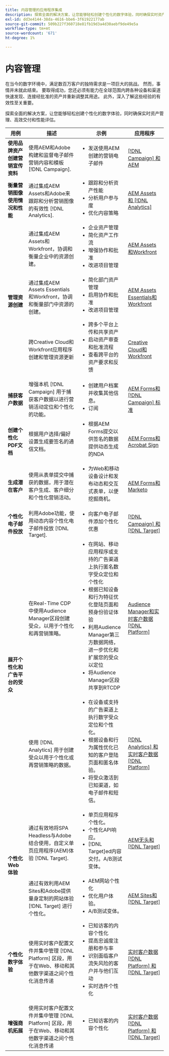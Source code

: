 ```yaml
---
title: 内容管理的应用程序集成
description: 探索全面的解决方案，让您能够轻松创建个性化的数字体验，同时确保实时资产管理、高效交付和性能评估。
exl-id: dd3e4144-38da-4616-bbe6-3f61922177ab
source-git-commit: 509b227f360718e81fb19d3a4d30aebf9de49e5a
workflow-type: tm+mt
source-wordcount: '671'
ht-degree: 1%

---
```


# 内容管理

在当今的数字环境中，满足数百万客户的独特需求是一项巨大的挑战。 然而，事情并未就此结束。 要取得成功，您还必须有能力在全球范围内跨各种设备和渠道快速发现、连接经批准的资产并重新调整其用途。 此外，深入了解这些经验的有效性至关重要。

探索全面的解决方案，让您能够轻松创建个性化的数字体验，同时确保实时资产管理、高效交付和性能评估。

<table>
 <thead>
    <tr>
      <th>用例</th>
      <th>描述</th>
      <th>示例</th>
      <th>应用程序</th>
    </tr>
  </thead>
  <tbody>
    <tr>
      <td><strong>使用品牌资产创建营销宣传资料</strong></td>
      <td>
        使用AEM和Adobe构建和监督电子邮件营销内容和模板 [!DNL Campaign].
      </td>
      <td>
        <ul style="margin-top: 0;">
          <li>发送使用AEM创建的营销电子邮件</li>
        </ul>
      </td>
      <td>
        <a
          href="../integrations-between-applications/campaign/campaign-experience-manager.md"
          target="_blank"
          rel="noopener noreferrer"
          >[!DNL Campaign] 和AEM</a
        >
      </td>
    </tr>
    <tr>
      <td><strong>衡量营销图像使用情况和性能</strong></td>
      <td>
        通过集成AEM Assets和Adobe来跟踪和分析营销图像的有效性 [!DNL Analytics].
      </td>
      <td>
        <ul style="margin-top: 0;">
          <li>跟踪和分析资产性能</li>
          <li>分析用户参与度</li>
          <li>优化内容策略</li>
        </ul>
      </td>
      <td>
        <a
          href="../integrations-between-applications/experience-manager/experience-manager-analytics.md"
          target="_blank"
          rel="noopener noreferrer"
          >AEM Assets和 [!DNL Analytics]</a
        >
      </td>
    </tr>
    <tr>
      <td rowspan="3"><strong>管理资源创建</strong></td>
      <td>
        通过集成AEM Assets和Workfront，协调和衡量企业中的资源创建。
      </td>
      <td>
        <ul style="margin-top: 0;">
          <li>企业资产管理</li>
          <li>简化资产工作流</li>
          <li>增强协作和批准</li>
          <li>改进项目管理</li>
        </ul>
      </td>
      <td>
        <a
          href="../integrations-between-applications/experience-manager/experience-manager-workfront.md"
          target="_blank"
          rel="noopener noreferrer"
          >AEM Assets和Workfront</a
        >
      </td>
    </tr>
    <tr>
      <td>
        通过集成AEM Assets Essentials和Workfront，协调和衡量部门中资源的创建。
      </td>
      <td>
        <ul style="margin-top: 0;">
          <li>简化部门资产管理</li>
          <li>启用协作和批准</li>
          <li>改进项目管理</li>
        </ul>
      </td>
      <td>
        <a
          href="../integrations-between-applications/experience-manager/experience-manager-workfront.md"
          target="_blank"
          rel="noopener noreferrer"
          >AEM Assets Essentials和Workfront</a
        >
      </td>
    </tr>
    <tr>
      <td>
        跨Creative Cloud和Workfront应用程序创建和管理资源更新
      </td>
      <td>
        <ul style="margin-top: 0;">
          <li>跨多个平台上传和共享资产</li>
          <li>启动资产审查和批准流程</li>
          <li>查看跨平台的资产要求和反馈</li>
        </ul>
      </td>
      <td>
        <a
          href="../integrations-between-applications/workfront/workfront-creative-cloud.md"
          target="_blank"
          rel="noopener noreferrer"
          >Creative Cloud和Workfront</a
        >
      </td>
    </tr>
    <tr>
      <td><strong>捕获客户数据</strong></td>
      <td>
        增强本机 [!DNL Campaign] 用于捕获客户数据以进行营销活动定位和个性化的功能。
      </td>
      <td>
        <ul style="margin-top: 0;">
          <li>创建用户档案并收集其他信息。</li>
          <li>订阅</li>
        </ul>
      </td>
      <td>
        <a
          href="../integrations-between-applications/experience-manager/experience-manager-campaign.md"
          target="_blank"
          rel="noopener noreferrer"
          >AEM Forms和 [!DNL Campaign] 标准</a
        >
      </td>
    </tr>
    <tr>
      <td><strong>创建个性化PDF文档</strong></td>
      <td>
        根据用户选择/偏好设置生成要签名的通信文档。
      </td>
      <td>
        <ul style="margin-top: 0;">
          <li>
            根据AEM Forms提交以供签名的数据提供动态生成的NDA
          </li>
        </ul>
      </td>
      <td>
        <a
          href="../integrations-between-applications/experience-manager//experience-manager-acrobat-sign.md"
          target="_blank"
          rel="noopener noreferrer"
          >AEM Forms和Acrobat Sign</a
        >
      </td>
    </tr>
    <tr>
      <td><strong>生成潜在客户</strong></td>
      <td>
        使用从表单提交中捕获的数据，用于潜在客户生成、客户细分和个性化营销活动。
      </td>
      <td>
        <ul style="margin-top: 0;">
          <li>
            为Web和移动设备设计和发布动态和交互式表单，以便挖掘商机。
          </li>
        </ul>
      </td>
      <td>
        <a
          href="../integrations-between-applications/experience-manager/experience-manager-marketo.md"
          target="_blank"
          rel="noopener noreferrer"
          >AEM Forms和Marketo</a
        >
      </td>
    </tr>
    <tr>
      <td><strong>个性化电子邮件投放</strong></td>
      <td>
        利用Adobe功能，使用动态内容个性化电子邮件投放 [!DNL Target].
      </td>
      <td>
        <ul style="margin-top: 0;">
          <li>向客户电子邮件添加个性化优惠</li>
        </ul>
      </td>
      <td>
        <a
          href="../integrations-between-applications/campaign/campaign-target.md"
          target="_blank"
          rel="noopener noreferrer"
          >[!DNL Campaign] 和 [!DNL Target]</a
        >
      </td>
    </tr>
    <tr>
      <td rowspan="2"><strong>展开个性化和广告平台的受众</strong></td>
      <td>
        在Real-Time CDP中使用Audience Manager区段创建受众，以用于个性化和再营销策略。
      </td>
      <td>
        <ul style="margin-top: 0;">
          <li>
            在网站、移动应用程序或支持的广告渠道上执行匿名数字受众定位和个性化
          </li>
          <li>
            根据已知设备和行为特征优化登陆页面和预身份验证体验
          </li>
          <li>
            利用Audience Manager第三方数据网络，进一步优化和扩展您的受众以定位
          </li>
          <li>将Audience Manager区段共享到RTCDP</li>
        </ul>
      </td>
      <td>
        <a
          href="../integrations-between-applications/aam/aam-rtcdp.md"
          target="_blank"
          rel="noopener noreferrer"
          >Audience Manager和实时客户数据 [!DNL Platform]</a
        >
      </td>
    </tr>
    <tr>
      <td>
        使用 [!DNL Analytics] 用于创建受众以用于个性化或再营销策略的数据。
      </td>
      <td>
        <ul style="margin-top: 0;">
          <li>
            在设备或支持的广告渠道上执行数字受众定位和个性化。
          </li>
          <li>
            根据设备和行为属性优化已知的客户登陆页面和匿名体验。
          </li>
          <li>将受众激活到已知渠道，如电子邮件和短信。</li>
        </ul>
      </td>
      <td>
        <a
          href="../integrations-between-applications/analytics/analytics-rtcdp.md"
          target="_blank"
          rel="noopener noreferrer"
          >[!DNL Analytics] 和实时客户数据 [!DNL Platform]</a
        >
      </td>
    </tr>    
    <tr>
      <td rowspan="2"><strong>个性化Web体验</strong></td>
      <td>
        通过有效地将SPA Headless与Adobe结合使用，自定义单页应用程序(AEM)体验 [!DNL Target].
      </td>
      <td>
        <ul style="margin-top: 0;">
          <li>单页应用程序个性化。</li>
          <li>个性化API响应。</li>
          <li>[!DNL Target]ed内容交付。A/B测试变体。</li>
        </ul>
      </td>
      <td>
        <a
          href="../integrations-between-applications/experience-manager/experience-manager-target.md"
          target="_blank"
          rel="noopener noreferrer"
          >AEM无头和 [!DNL Target]</a
        >
      </td>
    </tr>
    <tr>
      <td>
        通过有效利用AEM Sites和Adobe提供量身定制的网站体验 [!DNL Target] 进行个性化。
      </td>
      <td>
        <ul style="margin-top: 0;">
          <li>AEM网站个性化</li>
          <li>优化用户体验。</li>
          <li>A/B测试变体。</li>
        </ul>
      </td>
      <td>
        <a
          href="../integrations-between-applications/experience-manager/experience-manager-target.md"
          target="_blank"
          rel="noopener noreferrer"
          >AEM Sites和 [!DNL Target]</a
        >
      </td>
    </tr>
    <tr>
      <td><strong>个性化数字体验</strong></td>
      <td>
        使用实时客户配置文件并集中管理 [!DNL Platform] 区段，用于在Web、移动和其他数字渠道之间个性化消息传递
      </td>
      <td>
        <ul style="margin-top: 0;">
          <li>已知访客的内容个性化</li>
          <li>提高忠诚度注册和参与率</li>
          <li>识别面临客户流失风险的客户并与他们互动</li>
          <li>实时选件个性化</li>
        </ul>
      </td>
      <td>
        <a
          href="../integrations-between-applications/rtcdp/rtcdp-target.md"
          target="_blank"
          rel="noopener noreferrer"
          >实时客户数据 [!DNL Platform] 和 [!DNL Target]</a
        >
      </td>
    </tr>     
    <tr>
      <td><strong>增强商机拓展</strong></td>
      <td>
        使用实时客户配置文件并集中管理 [!DNL Platform] 区段，用于在Web、移动和其他数字渠道之间个性化消息传递
      </td>
      <td>
        <ul style="margin-top: 0;">
          <li>已知访客的内容个性化</li>
        </ul>
      </td>
      <td>
        <a
          href="../integrations-between-applications/rtcdp/rtcdp-target.md"
          target="_blank"
          rel="noopener noreferrer"
          >实时客户数据 [!DNL Platform] 和 [!DNL Target]</a
        >
      </td>
    </tr>
  </tbody>
</table>

